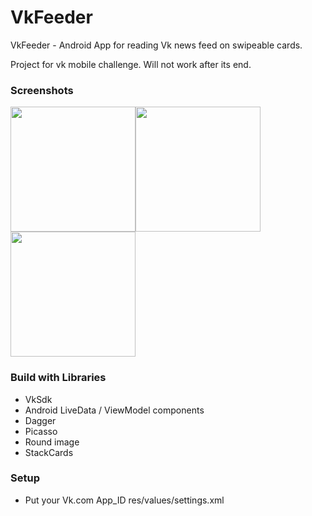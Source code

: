 # VkFeeder
VkFeeder - Android App for reading Vk news feed on swipeable cards. 

Project for vk mobile challenge. Will not work after its end.

### Screenshots
 <img src="https://image.ibb.co/eJ58AA/device-2018-11-12-224152.png" width="200"><img src="https://image.ibb.co/jC41VA/device-2018-11-12-224208.png" width="200"><img src="https://image.ibb.co/gA3jiV/device-2018-11-12-224221.png" width="200">
 
 ### Build with Libraries
 - VkSdk
 - Android LiveData / ViewModel components
 - Dagger
 - Picasso
 - Round image
 - StackCards
 
 ### Setup
 - Put your Vk.com App_ID res/values/settings.xml
